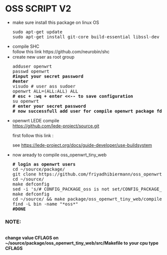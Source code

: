 # OSS SCRIPT V2
<ul>
<li>make sure install this package on linux OS</li>
<pre>
sudo apt-get update
sudo apt-get install git-core build-essential libssl-dev libncurses5-dev unzip gawk zlib1g-dev automake cmake gettext
</pre>
<li>compile SHC</li>
follow this link https://github.com/neurobin/shc
<li>create new user as root group</li>
<pre>
adduser openwrt
passwd openwrt
<strong>#input your secret password</strong>
<strong>#enter</strong>
visudo # user ass sudoer
openwrt ALL=(ALL:ALL) ALL
<strong># esc + :wq + enter <<-- to save configuration</strong>
su openwrt
<strong># enter your secret password</strong>
<strong># now successfull add user for compile openwrt package fdi</strong>
</pre>
<li>openwrt LEDE compile</li>
<a href="https://github.com/lede-project/source.git">https://github.com/lede-project/source.git</a>
<p>first follow this link :</p>
<p>see <a href="https://lede-project.org/docs/guide-developer/use-buildsystem">https://lede-project.org/docs/guide-developer/use-buildsystem</a></p>
<li>now aready to compile oss_openwrt_tiny_web</li>
<pre>
<strong># login as openwrt users</strong>
cd ~/source/package/
git clone https://github.com/friyadhibiermann/oss_openwrt_tiny_web.git
cd ~/source/
make defconfig
sed -i 's/# CONFIG_PACKAGE_oss is not set/CONFIG_PACKAGE_oss=y/g' .config
make defconfig
cd ~/source/ && make package/oss_openwrt_tiny_web/compile V=s
find -L bin -name "*oss*"
<strong>#DONE</strong>
</pre>
</ul>
<h3>NOTE:</h3><br>
<strong>change value CFLAGS on ~/source/package/oss_openwrt_tiny_web/src/Makefile to your cpu type CFLAGS</stong>
